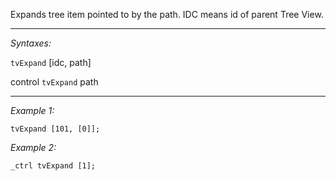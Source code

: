 Expands tree item pointed to by the path. IDC means id of parent Tree View.


---
*Syntaxes:*

`tvExpand` [idc, path]

control `tvExpand` path

---
*Example 1:*

```sqf
tvExpand [101, [0]];
```

*Example 2:*

```sqf
_ctrl tvExpand [1];
```